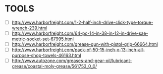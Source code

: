 # TOOLS

- [ ] http://www.harborfreight.com/1-2-half-inch-drive-click-type-torque-wrench-239.html
- [ ] http://www.harborfreight.com/64-pc-14-in-38-in-12-in-drive-sae-metric-socket-set-67995.html
- [ ] http://www.harborfreight.com/grease-gun-with-pistol-grip-66664.html
- [ ] http://www.harborfreight.com/pack-of-50-15-inch-x-13-inch-all-purpose-shop-towels-46163.html
- [ ] http://www.autozone.com/greases-and-gear-oil/lubricant-grease/coastal-moly-grease/561753_0_0/
